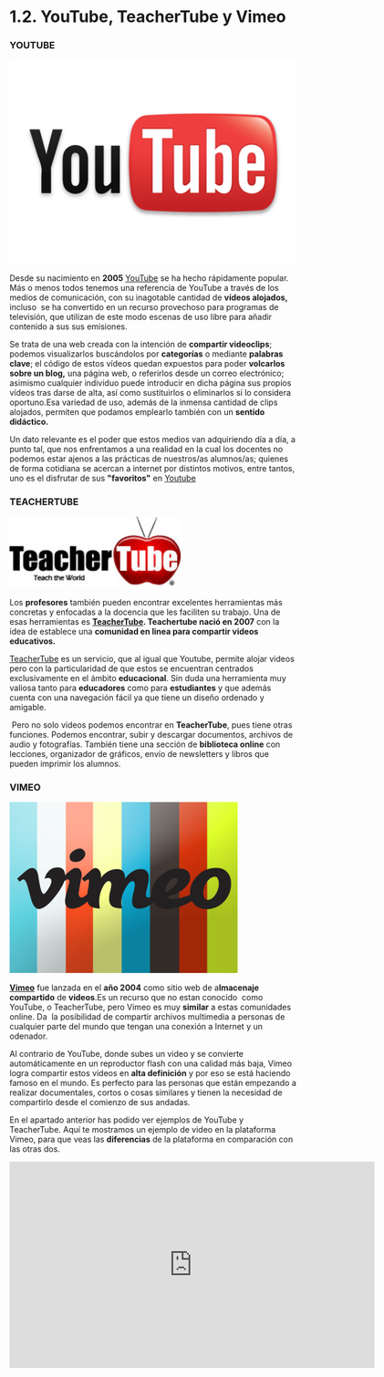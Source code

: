 # 1.2. YouTube, TeacherTube y Vimeo

### YOUTUBE


![Fig 3.5 www.socialconsultingmedia.com Licencia Creative Commons](img/youtube.png)




Desde su nacimiento en **2005** [YouTube](http://www.youtube.com/) se ha hecho rápidamente popular. Más o menos todos tenemos una referencia de YouTube a través de los medios de comunicación, con su inagotable cantidad de **vídeos alojados,** incluso  se ha convertido en un recurso provechoso para programas de televisión, que utilizan de este modo escenas de uso libre para añadir contenido a sus sus emisiones.

Se trata de una web creada con la intención de **compartir videoclips**; podemos visualizarlos buscándolos por **categorías** o mediante **palabras clave**; el código de estos vídeos quedan expuestos para poder **volcarlos sobre un blog,** una página web, o referirlos desde un correo electrónico; asimismo cualquier individuo puede introducir en dicha página sus propios vídeos tras darse de alta, así como sustituirlos o eliminarlos si lo considera oportuno.Esa variedad de uso, además de la inmensa cantidad de clips alojados, permiten que podamos emplearlo también con un **sentido didáctico.**

Un dato relevante es el poder que estos medios van adquiriendo día a día, a punto tal, que nos enfrentamos a una realidad en la cual los docentes no podemos estar ajenos a las prácticas de nuestros/as alumnos/as; quienes de forma cotidiana se acercan a internet por distintos motivos, entre tantos, uno es el disfrutar de sus **"favoritos"** en [Youtube](http://www.youtube.com)

### TEACHERTUBE


![Fig 3.6. www.teachertube.com Licencia Creative Commons](img/Teachertube.jpg)




Los **profesores** también pueden encontrar excelentes herramientas más concretas y enfocadas a la docencia que les faciliten su trabajo. Una de esas herramientas es **[TeacherTube](http://www.teachertube.com/). Teachertube nació en 2007** con la idea de establece una **comunidad en linea para compartir videos educativos.**

[TeacherTube](http://www.teachertube.com/) es un servicio, que al igual que Youtube, permite alojar videos pero con la particularidad de que estos se encuentran centrados exclusivamente en el ámbito **educacional**. Sin duda una herramienta muy valiosa tanto para **educadores** como para **estudiantes** y que además cuenta con una navegación fácil ya que tiene un diseño ordenado y amigable.

 Pero no solo videos podemos encontrar en **TeacherTube**, pues tiene otras funciones. Podemos encontrar, subir y descargar documentos, archivos de audio y fotografías. También tiene una sección de **biblioteca online** con lecciones, organizador de gráficos, envío de newsletters y libros que pueden imprimir los alumnos.

### VIMEO  


![Fig 3.7 https://**vimeo**.com/‎ Licencia Creative Commons](img/vimeo.jpg)




[**Vimeo**](https://vimeo.com/) fue lanzada en el **año 2004** como sitio web de a**lmacenaje compartido** de **videos**.Es un recurso que no estan conocido  como YouTube, o TeacherTube, pero Vimeo es muy **similar** a estas comunidades online. Da  la posibilidad de compartir archivos multimedia a personas de cualquier parte del mundo que tengan una conexión a Internet y un odenador.  

Al contrario de YouTube, donde subes un video y se convierte automáticamente en un reproductor flash con una calidad más baja, Vimeo logra compartir estos videos en **alta definición** y por eso se está haciendo famoso en el mundo. Es perfecto para las personas que están empezando a realizar documentales, cortos o cosas similares y tienen la necesidad de compartirlo desde el comienzo de sus andadas.

En el apartado anterior has podido ver ejemplos de YouTube y TeacherTube. Aquí te mostramos un ejemplo de video en la plataforma Vimeo, para que veas las **diferencias** de la plataforma en comparación con las otras dos.

<iframe src="https://player.vimeo.com/video/18013450" width="640" height="362" frameborder="0" allowfullscreen></iframe>
